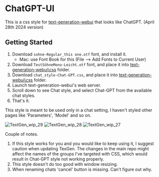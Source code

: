 # ChatGPT-UI

This is a css style for [text-generation-webui][1] that looks like ChatGPT. (April 28th 2024 version)

## Getting Started

1. Download `sohne-Regular_this one.otf` font, and install it.
    - Mac: use Font Book for this (File --> Add Fonts to Current User)
2. Download `TestSöhneMono-Leicht.otf` font, and place it into [text-generation-webui\css][2] folder.
3. Download `chat_style-Chat-GPT.css`,
   and place it into [text-generation-webui\css][2] folder.
4. Launch text-generation-webui's web server.
5. Scroll down to see Chat style,
   and select Chat-GPT from the available chat styles.
6. That's it.

This style is meant to be used only in a chat setting, I haven't styled other pages like 'Parameters', 'Model' and so on.


![TextGen_wip_29](https://github.com/KirillRepinArt/ChatGPT-UI/assets/118350327/b2c120ee-2703-48cf-8bf8-6d8f10a1d093)
![TextGen_wip_28](https://github.com/KirillRepinArt/ChatGPT-UI/assets/118350327/d52dda05-5a34-4801-a324-f47ea5e50496)
![TextGen_wip_27](https://github.com/KirillRepinArt/ChatGPT-UI/assets/118350327/48629e25-0685-4225-9f82-9edf7adf5081)




[1]: https://github.com/oobabooga/text-generation-webui
[2]: https://github.com/oobabooga/text-generation-webui/tree/main/css

Couple of notes.
1. If this style works for you and you would like to keep using it, I suggest caution when updating TexGen. The changes in the main repo might affect the names of the groups I've targeted with CSS, which would result in Chat-GPT style not working properly.
2. This style doesn't do too good with window resizing.
3. When renaming chats 'cancel' button is missing. Can't figure out why.





